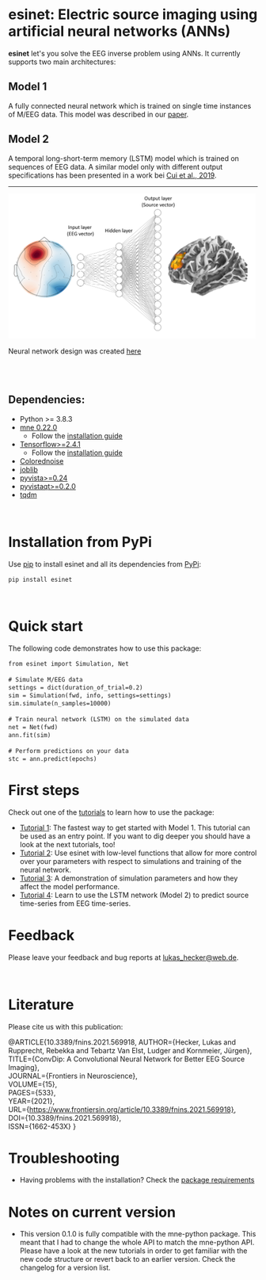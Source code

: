 # esinet: Electric source imaging using artificial neural networks (ANNs)

**esinet** let's you solve the EEG inverse problem using ANNs. It currently supports two main architectures:
## Model 1

A fully connected neural network which is trained on single time instances of M/EEG data. This model was described in our [paper](https://www.frontiersin.org/articles/10.3389/fnins.2021.569918/full).

## Model 2

A temporal long-short-term memory (LSTM) model which is trained on sequences of EEG data. A similar model only with different output specifications has been presented in a work bei [Cui et al., 2019](https://ieeexplore.ieee.org/abstract/document/8766914?casa_token=AFbwwLcRySAAAAAA:Gx9_D5QajW1parwhStwtxPdLVVIT8WTbdzTg8bSZ1LT6mTuOTxYyLxd84Kc3k9n2fpqkL8Dl).

---

<!-- ![esinet](/assets/esinet.png) -->
<img src="assets/esinet.png" alt="esinet" width="500"/>

Neural network design was created [here](http://alexlenail.me/NN-SVG/index.html)

<br/><br/>

## Dependencies:
* Python >= 3.8.3
* [mne 0.22.0](https://mne.tools/stable/index.html)
  * Follow the [installation guide](https://mne.tools/stable/install/mne_python.html#installing-mne-python-and-its-dependencies)
* [Tensorflow>=2.4.1](https://www.tensorflow.org/)
  * Follow the [installation guide](https://www.tensorflow.org/install)
* [Colorednoise](https://github.com/felixpatzelt/colorednoise)
* [joblib](https://joblib.readthedocs.io/en/latest/#)
* [pyvista>=0.24](https://docs.pyvista.org/)
* [pyvistaqt>=0.2.0](https://qtdocs.pyvista.org/)
* [tqdm](https://github.com/tqdm/tqdm)

<br/>

# Installation from PyPi
Use [pip](https://pip.pypa.io/en/stable/) to install esinet and all its
dependencies from [PyPi](https://pypi.org/):

```
pip install esinet
```

<br/>

# Quick start
The following code demonstrates how to use this package:

```
from esinet import Simulation, Net

# Simulate M/EEG data
settings = dict(duration_of_trial=0.2)
sim = Simulation(fwd, info, settings=settings)
sim.simulate(n_samples=10000)

# Train neural network (LSTM) on the simulated data
net = Net(fwd)
ann.fit(sim)

# Perform predictions on your data
stc = ann.predict(epochs)

```

# First steps

Check out one of the [tutorials](tutorials/) to learn how to use the package:

* [Tutorial 1](tutorials/tutorial_1.ipynb): The fastest way to get started with Model 1. This tutorial can be used as an entry point. If you want to dig deeper you should have a look at the next tutorials, too!
* [Tutorial 2](tutorials/tutorial_2.ipynb): Use esinet with low-level functions that allow for more control over your parameters with respect to simulations and training of the neural network.
* [Tutorial 3](tutorials/tutorial_3.ipynb): A demonstration of simulation parameters and how they affect the model performance.
* [Tutorial 4](tutorials/tutorial_4.ipynb): Learn to use the LSTM network (Model 2) to predict source time-series from EEG time-series.


# Feedback
Please leave your feedback and bug reports at lukas_hecker@web.de.

<br/>

# Literature
Please cite us with this publication:

@ARTICLE{10.3389/fnins.2021.569918,
AUTHOR={Hecker, Lukas and Rupprecht, Rebekka and Tebartz Van Elst, Ludger and Kornmeier, Jürgen},   
TITLE={ConvDip: A Convolutional Neural Network for Better EEG Source Imaging},      
JOURNAL={Frontiers in Neuroscience},      
VOLUME={15},      
PAGES={533},     
YEAR={2021},      
URL={https://www.frontiersin.org/article/10.3389/fnins.2021.569918},       
DOI={10.3389/fnins.2021.569918},      
ISSN={1662-453X}
}

# Troubleshooting
* Having problems with the installation? Check the [package requirements](requirements.txt)

# Notes on current version
* This version 0.1.0 is fully compatible with the mne-python package. This meant that I had to change the whole API to match the mne-python API. Please have a look at the new tutorials in order to get familiar with the new code structure or revert back to an earlier version. Check the changelog for a version list.
